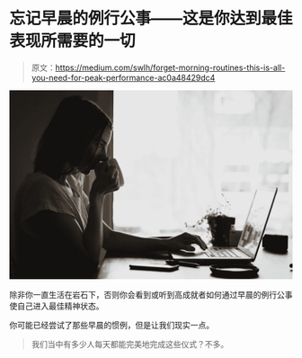 # 忘记早晨的例行公事——这是你达到最佳表现所需要的一切

> 原文：<https://medium.com/swlh/forget-morning-routines-this-is-all-you-need-for-peak-performance-ac0a48429dc4>

![](img/8412a0288b67f6b6d9b69614792eeff2.png)

除非你一直生活在岩石下，否则你会看到或听到高成就者如何通过早晨的例行公事使自己进入最佳精神状态。

你可能已经尝试了那些早晨的惯例，但是让我们现实一点。

> 我们当中有多少人每天都能完美地完成这些仪式？不多。